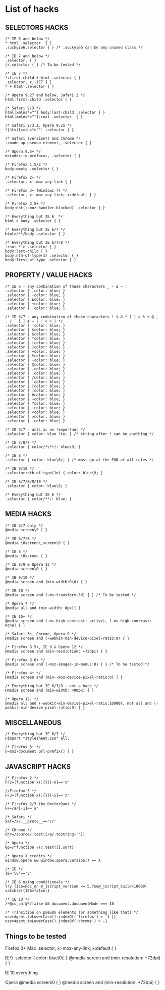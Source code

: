# List of hacks

## SELECTORS HACKS

	/* IE 6 and below */
	* html .selector  { }
	.suckyie6.selector { } /* .suckyie6 can be any unused class */
	
	/* IE 7 and below */
	.selector, { } 
	//.selector { } /* To be tested */
	 
	/* IE 7 */
	*:first-child + html .selector { } 
	.selector, x:-IE7 { } 
	* + html .selector { } 

	/* Opera 9.27 and below, Safari 2 */
	html:first-child .selector { }

	/* Safari 2/3 */
	html[xmlns*=""] body:last-child .selector { }
	html[xmlns*=""]:root .selector  { }

	/* Safari 2/3.1, Opera 9.25 */
	*|html[xmlns*=""] .selector { }

	/* Safari (version?) and Chrome */
	::made-up-pseudo-element, .selector { }

	/* Opera 9.5+ */
	noindex:-o-prefocus, .selector { }

	/* Firefox 1.5/2 */
	body:empty .selector { }

	/* Firefox 2+ */
	.selector, x:-moz-any-link { }

	/* Firefox 3+ (Windows ?) */
	.selector, x:-moz-any-link; x:default { }

	/* Firefox 3.5+ */
	body:not(:-moz-handler-blocked) .selector { }

	/* Everything but IE 6  */
	html > body .selector { }

	/* Everything but IE 6/7 */
	html>/**/body .selector { }

	/* Everything but IE 6/7/8 */
	:root * > .selector { }
	body:last-child { }
	body:nth-of-type(1) .selector { }
	body:first-of-type .selector { }

## PROPERTY / VALUE HACKS

	/* IE 6 - any combination of these characters _ - £ ¬ ¦ 
	.selector { _color: blue; }
	.selector { -color: blue; }
	.selector { £color: blue; }
	.selector { ¬color: blue; }
	.selector { ¦color: blue; }
	 
	/* IE 6/7 - any combination of these characters ! $ & * ( ) = % + @ , . / ` [ ] # ~ ? : < > | */
	.selector { !color: blue; }
	.selector { $color: blue; }
	.selector { &color: blue; }
	.selector { *color: blue; }
	.selector { (color: blue; }
	.selector { )color: blue; }
	.selector { =color: blue; }
	.selector { %color: blue; }
	.selector { +color: blue; }
	.selector { @color: blue; }
	.selector { ,color: blue; }
	.selector { .color: blue; }
	.selector { /color: blue; }
	.selector { `color: blue; }
	.selector { [color: blue; }
	.selector { ]color: blue; }
	.selector { #color: blue; }
	.selector { ~color: blue; }
	.selector { ?color: blue; }
	.selector { :color: blue; }
	.selector { <color: blue; }
	.selector { >color: blue; }
	.selector { |color: blue; }

	/* IE 6/7 - acts as an !important */
	.selector { color: blue !ie; } /* string after ! can be anything */
	 
	/* IE 7/8/9 */
	.selector { color/*\**/: blue\9; }

	/* IE 8 */
	.selector { color: blue\0/; } /* must go at the END of all rules */

	/* IE 9/10 */
	.selector:nth-of-type(1n) { color: blue\9; }

	/* IE 6/7/8/9/10 */
	.selector { color: blue\9; }

	/* Everything but IE 6 */
	.selector { color/**/: blue; }

## MEDIA HACKS

	/* IE 6/7 only */
	@media screen\9 { }
	 
	/* IE 6/7/8 */
	@media \0screen\,screen\9 { } 
	 
	/* IE 8 */
	@media \0screen { }
	 
	/* IE 8/9 & Opera 12 */
	@media screen\0 { }

	/* IE 9/10 */
	@media screen and (min-width:0\0) { }

	/* IE 10 */
	@media screen and (-ms-transform-3d) { } /* To be tested */

	/* Opera 7 */
	@media all and (min-width: 0px){ }

	/* IE 10+ */
	@media screen and (-ms-high-contrast: active), (-ms-high-contrast: none) { }

	/* Safari 3+, Chrome, Opera 9 */
	@media screen and (-webkit-min-device-pixel-ratio:0) { }

	/* Firefox 3.5+, IE 9 & Opera 12 */
	@media screen and (min-resolution: +72dpi) { }

	/* Firefox 3.6+ */
	@media screen and (-moz-images-in-menus:0) { } /* To be tested */

	/* Firefox 4+ */ 
    @media screen and (min--moz-device-pixel-ratio:0) { }

	/* Everything but IE 6/7/8 - not a hack */ 
	@media screen and (min-width: 400px) { }

	/* Opera 12- */
	@media all and (-webkit-min-device-pixel-ratio:10000), not all and (-webkit-min-device-pixel-ratio:0) { }


## MISCELLANEOUS

	/* Everything but IE 6/7 */
	@import "stylesheet.css" all;

	/* Firefox 3+ */
	@-moz-document url-prefix() { }


## JAVASCRIPT HACKS

	/* Firefox 2 */
	FF2=(function x(){})[-6]=='x'

	//Firefox 3 */ 
	FF3=(function x(){})[-5]=='x'

	/* Firefox 2/3 (by DoctorDan) */
	FF=/a/[-1]=='a'

	/* Safari */
	Saf=/a/.__proto__=='//'

	/* Chrome */
	Chr=/source/.test((/a/.toString+''))

	/* Opera */
	Op=/^function \(/.test([].sort)

	/* Opera X credits */
	window.opera && window.opera.version() == X

	/* IE */
	IE='\v'=='v'

	/* IE 6 using conditionals */
	try {IE6=@cc_on @_jscript_version <= 5.7&&@_jscript_build<10000} catch(e){IE6=false;}

	/* IE 10 */
	/*@cc_on!@*/false && document.documentMode === 10

	/* Transition on pseudo elements (or something like that) */
	userAgent.toLowerCase().indexOf('firefox') > -1 || userAgent.toLowerCase().indexOf('chrome') > -1



## Things to be tested

Firefox 3+ Mac
	.selector, x:-moz-any-link; x:default { }

IE 9
	.selector { color: blue\0/; }
	@media screen and (min-resolution: +72dpi) { }

IE 10
	everything

Opera
	@media screen\0 { }
	@media screen and (min-resolution: +72dpi) { }

